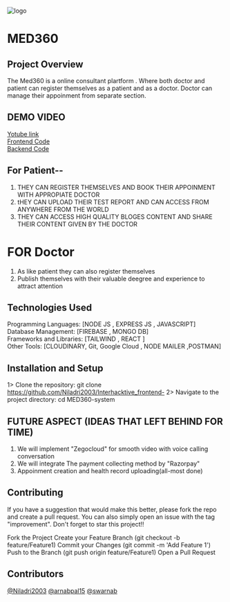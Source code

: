 ![logo](https://github.com/Niladri2003/Interhacktive_frontend/assets/109953155/2c3bfc16-3cf4-42c0-907e-f3145caabb1b)
# MED360


## Project Overview
The Med360 is a online consultant plartform . Where both doctor and patient can register themselves as a patient and as a doctor. Doctor can manage their appoinment from separate section.

## DEMO VIDEO
[Yotube link](https://www.youtube.com/watch?v=GH6hKpTKpqE)<br>
[Frontend Code](https://github.com/Niladri2003/Interhacktive_frontend)<br>
[Backend Code](https://github.com/Niladri2003/Backend-__-)<br>



## For Patient--
1) THEY CAN REGISTER THEMSELVES AND BOOK THEIR APPOINMENT WITH APPROPIATE DOCTOR
2) tHEY CAN UPLOAD THEIR TEST REPORT AND CAN ACCESS FROM ANYWHERE FROM THE WORLD
3) THEY CAN ACCESS HIGH QUALITY BLOGES CONTENT AND SHARE THEIR CONTENT GIVEN BY THE DOCTOR

# FOR Doctor
1) As like patient they can also register themselves
2) Publish themselves with their valuable deegree and experience to attract attention


## Technologies Used
Programming Languages: [NODE JS , EXPRESS JS , JAVASCRIPT]<br>
Database Management: [FIREBASE , MONGO DB]<br>
Frameworks and Libraries: [TAILWIND , REACT ]<br>
Other Tools: [CLOUDINARY, Git, Google Cloud , NODE MAILER ,POSTMAN]

## Installation and Setup
1> Clone the repository: 
git clone https://github.com/Niladri2003/Interhacktive_frontend-
2> Navigate to the project directory: 
cd MED360-system

## FUTURE ASPECT (IDEAS THAT LEFT BEHIND FOR TIME)
1) We will implement "Zegocloud" for smooth video with voice calling conversation
2) We will integrate The payment collecting method by "Razorpay"
3) Appoinment creation and health record uploading(all-most done) 

## Contributing
If you have a suggestion that would make this better, please fork the repo and create a pull request. You can also simply open an issue with the tag "improvement". Don't forget to star this project!!

Fork the Project
Create your Feature Branch (git checkout -b feature/Feature1)
Commit your Changes (git commit -m 'Add Feature 1')
Push to the Branch (git push origin feature/Feature1)
Open a Pull Request

## Contributors
[@Niladri2003](https://github.com/Niladri2003)
[@arnabpal15](https://github.com/arnabpal16)
[@swarnab](https://github.com/swarnab007)
